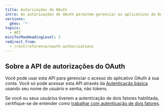 ```yaml
---
title: Autorizações do OAuth
intro: As autorizações do OAuth permitem gerenciar os aplicativos do OAuth para sua conta.
versions:
  ghes: '*'
topics:
  - API
miniTocMaxHeadingLevel: 3
redirect_from:
  - /rest/reference/oauth-authorizations
---
```


## Sobre a API de autorizações do OAuth

Você pode usar esta API para gerenciar o acesso do aplicativo OAuth à sua conta. Você só pode acessar esta API através da [Autenticação básica](/rest/overview/other-authentication-methods#basic-authentication) usando seu nome de usuário e senha, não tokens.

Se você ou seus usuários tiverem a autenticação de dois fatores habilitada, certifique-se de entender como [trabalhar com autenticação de dois fatores](/rest/overview/other-authentication-methods#working-with-two-factor-authentication).
